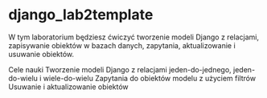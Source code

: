 # django_lab2template

W tym laboratorium będziesz ćwiczyć tworzenie modeli Django z relacjami, zapisywanie obiektów w bazach danych, zapytania, aktualizowanie i usuwanie obiektów.

Cele nauki
Tworzenie modeli Django z relacjami jeden-do-jednego, jeden-do-wielu i wiele-do-wielu
Zapytania do obiektów modelu z użyciem filtrów
Usuwanie i aktualizowanie obiektów
